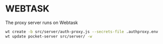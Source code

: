 # WEBTASK

The proxy server runs on Webtask

```bash
wt create -b src/server/auth-proxy.js --secrets-file .authproxy.env
wt update pocket-server src/server/ -w
```